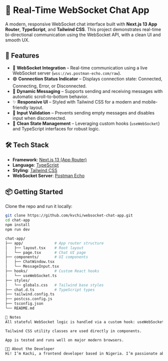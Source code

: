 # 💬 Real-Time WebSocket Chat App

A modern, responsive WebSocket chat interface built with **Next.js 13 App Router**, **TypeScript**, and **Tailwind CSS**. This project demonstrates real-time bi-directional communication using the WebSocket API, with a clean UI and smooth UX.

## 🚀 Features

- 🔌 **WebSocket Integration** – Real-time communication using a live WebSocket server (`wss://ws.postman-echo.com/raw`).
- 🟢 **Connection Status Indicator** – Displays connection state: Connected, Connecting, Error, or Disconnected.
- 💬 **Dynamic Messaging** – Supports sending and receiving messages with automatic scroll-to-bottom behavior.
- ✨ **Responsive UI** – Styled with Tailwind CSS for a modern and mobile-friendly layout.
- 🔐 **Input Validation** – Prevents sending empty messages and disables input when disconnected.
- 🧼 **Clean State Management** – Leveraging custom hooks (`useWebSocket`) and TypeScript interfaces for robust logic.

## 🛠 Tech Stack

- **Framework**: [Next.js 13 (App Router)](https://nextjs.org/)
- **Language**: [TypeScript](https://www.typescriptlang.org/)
- **Styling**: [Tailwind CSS](https://tailwindcss.com/)
- **WebSocket Server**: [Postman Echo](https://www.postman.com/postman/workspace/postman-echo/overview)

## 📦 Getting Started

Clone the repo and run it locally:

```bash
git clone https://github.com/kvchi/websocket-chat-app.git
cd chat-app
npm install
npm run dev

chat-app/
├── app/              # App router structure
│   ├── layout.tsx    # Root layout
│   └── page.tsx      # Chat UI page
├── components/       # UI components
│   ├── ChatWindow.tsx
│   └── MessageInput.tsx
├── hooks/            # Custom React hooks
│   └── useWebSocket.ts
├── styles/
│   └── globals.css   # Tailwind base styles
├── chat.d.ts         # TypeScript types
├── tailwind.config.ts
├── postcss.config.js
├── tsconfig.json
└── README.md         

📌 Notes
All stateful WebSocket logic is handled via a custom hook: useWebSocket.

Tailwind CSS utility classes are used directly in components.

App is tested and runs well on major modern browsers.

👨‍💻 About the Developer
Hi! I’m Kachi, a frontend developer based in Nigeria. I’m passionate about building clean, responsive, and scalable user interfaces using modern web technologies. My goal is to craft seamless digital experiences and solve real-world problems through thoughtful design and efficient code.
